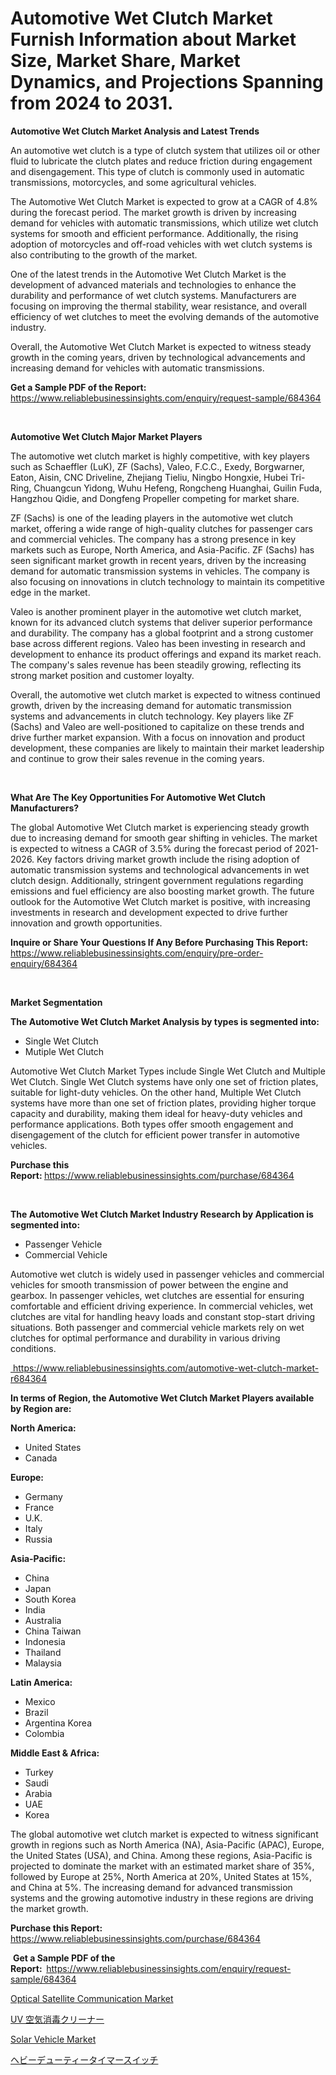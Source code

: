 <p><h1>Automotive Wet Clutch Market Furnish Information about Market Size, Market Share, Market Dynamics, and Projections Spanning from 2024 to 2031.</h1></p><p><strong>Automotive Wet Clutch Market Analysis and Latest Trends</strong></p>
<p><p>An automotive wet clutch is a type of clutch system that utilizes oil or other fluid to lubricate the clutch plates and reduce friction during engagement and disengagement. This type of clutch is commonly used in automatic transmissions, motorcycles, and some agricultural vehicles.</p><p>The Automotive Wet Clutch Market is expected to grow at a CAGR of 4.8% during the forecast period. The market growth is driven by increasing demand for vehicles with automatic transmissions, which utilize wet clutch systems for smooth and efficient performance. Additionally, the rising adoption of motorcycles and off-road vehicles with wet clutch systems is also contributing to the growth of the market.</p><p>One of the latest trends in the Automotive Wet Clutch Market is the development of advanced materials and technologies to enhance the durability and performance of wet clutch systems. Manufacturers are focusing on improving the thermal stability, wear resistance, and overall efficiency of wet clutches to meet the evolving demands of the automotive industry.</p><p>Overall, the Automotive Wet Clutch Market is expected to witness steady growth in the coming years, driven by technological advancements and increasing demand for vehicles with automatic transmissions.</p></p>
<p><strong>Get a Sample PDF of the Report:&nbsp;</strong> <a href="https://www.reliablebusinessinsights.com/enquiry/request-sample/684364">https://www.reliablebusinessinsights.com/enquiry/request-sample/684364</a></p>
<p>&nbsp;</p>
<p><strong>Automotive Wet Clutch Major Market Players</strong></p>
<p><p>The automotive wet clutch market is highly competitive, with key players such as Schaeffler (LuK), ZF (Sachs), Valeo, F.C.C., Exedy, Borgwarner, Eaton, Aisin, CNC Driveline, Zhejiang Tieliu, Ningbo Hongxie, Hubei Tri-Ring, Chuangcun Yidong, Wuhu Hefeng, Rongcheng Huanghai, Guilin Fuda, Hangzhou Qidie, and Dongfeng Propeller competing for market share.</p><p>ZF (Sachs) is one of the leading players in the automotive wet clutch market, offering a wide range of high-quality clutches for passenger cars and commercial vehicles. The company has a strong presence in key markets such as Europe, North America, and Asia-Pacific. ZF (Sachs) has seen significant market growth in recent years, driven by the increasing demand for automatic transmission systems in vehicles. The company is also focusing on innovations in clutch technology to maintain its competitive edge in the market.</p><p>Valeo is another prominent player in the automotive wet clutch market, known for its advanced clutch systems that deliver superior performance and durability. The company has a global footprint and a strong customer base across different regions. Valeo has been investing in research and development to enhance its product offerings and expand its market reach. The company's sales revenue has been steadily growing, reflecting its strong market position and customer loyalty.</p><p>Overall, the automotive wet clutch market is expected to witness continued growth, driven by the increasing demand for automatic transmission systems and advancements in clutch technology. Key players like ZF (Sachs) and Valeo are well-positioned to capitalize on these trends and drive further market expansion. With a focus on innovation and product development, these companies are likely to maintain their market leadership and continue to grow their sales revenue in the coming years.</p></p>
<p>&nbsp;</p>
<p><strong>What Are The Key Opportunities For Automotive Wet Clutch Manufacturers?</strong></p>
<p><p>The global Automotive Wet Clutch market is experiencing steady growth due to increasing demand for smooth gear shifting in vehicles. The market is expected to witness a CAGR of 3.5% during the forecast period of 2021-2026. Key factors driving market growth include the rising adoption of automatic transmission systems and technological advancements in wet clutch design. Additionally, stringent government regulations regarding emissions and fuel efficiency are also boosting market growth. The future outlook for the Automotive Wet Clutch market is positive, with increasing investments in research and development expected to drive further innovation and growth opportunities.</p></p>
<p><strong>Inquire or Share Your Questions If Any Before Purchasing This Report:</strong> <a href="https://www.reliablebusinessinsights.com/enquiry/pre-order-enquiry/684364">https://www.reliablebusinessinsights.com/enquiry/pre-order-enquiry/684364</a></p>
<p>&nbsp;</p>
<p><strong>Market Segmentation</strong></p>
<p><strong>The Automotive Wet Clutch Market Analysis by types is segmented into:</strong></p>
<p><ul><li>Single Wet Clutch</li><li>Mutiple Wet Clutch</li></ul></p>
<p><p>Automotive Wet Clutch Market Types include Single Wet Clutch and Multiple Wet Clutch. Single Wet Clutch systems have only one set of friction plates, suitable for light-duty vehicles. On the other hand, Multiple Wet Clutch systems have more than one set of friction plates, providing higher torque capacity and durability, making them ideal for heavy-duty vehicles and performance applications. Both types offer smooth engagement and disengagement of the clutch for efficient power transfer in automotive vehicles.</p></p>
<p><strong>Purchase this Report:&nbsp;</strong><a href="https://www.reliablebusinessinsights.com/purchase/684364">https://www.reliablebusinessinsights.com/purchase/684364</a></p>
<p>&nbsp;</p>
<p><strong>The Automotive Wet Clutch Market Industry Research by Application is segmented into:</strong></p>
<p><ul><li>Passenger Vehicle</li><li>Commercial Vehicle</li></ul></p>
<p><p>Automotive wet clutch is widely used in passenger vehicles and commercial vehicles for smooth transmission of power between the engine and gearbox. In passenger vehicles, wet clutches are essential for ensuring comfortable and efficient driving experience. In commercial vehicles, wet clutches are vital for handling heavy loads and constant stop-start driving situations. Both passenger and commercial vehicle markets rely on wet clutches for optimal performance and durability in various driving conditions.</p></p>
<p><a href="https://www.reliablebusinessinsights.com/automotive-wet-clutch-market-r684364">&nbsp;https://www.reliablebusinessinsights.com/automotive-wet-clutch-market-r684364</a></p>
<p><strong>In terms of Region, the Automotive Wet Clutch Market Players available by Region are:</strong></p>
<p>
    <p> <strong> North America: </strong>
        <ul>
            <li>United States</li>
            <li>Canada</li>
        </ul>
        </p> 
    <p> <strong> Europe: </strong>
        <ul>
            <li>Germany</li>
            <li>France</li>
            <li>U.K.</li>
            <li>Italy</li>
            <li>Russia</li>
        </ul>
        </p> 
    <p> <strong> Asia-Pacific: </strong>
        <ul>
            <li>China</li>
            <li>Japan</li>
            <li>South Korea</li>
            <li>India</li>
            <li>Australia</li>
            <li>China Taiwan</li>
            <li>Indonesia</li>
            <li>Thailand</li>
            <li>Malaysia</li>
        </ul>
        </p> 
    <p> <strong> Latin America: </strong>
        <ul>
            <li>Mexico</li>
            <li>Brazil</li>
            <li>Argentina Korea</li>
            <li>Colombia</li>
        </ul>
        </p> 
    <p> <strong> Middle East & Africa: </strong>
        <ul>
            <li>Turkey</li>
            <li>Saudi</li>
            <li>Arabia</li>
            <li>UAE</li>
            <li>Korea</li>
        </ul>
    </p>
    </p>
<p><p>The global automotive wet clutch market is expected to witness significant growth in regions such as North America (NA), Asia-Pacific (APAC), Europe, the United States (USA), and China. Among these regions, Asia-Pacific is projected to dominate the market with an estimated market share of 35%, followed by Europe at 25%, North America at 20%, United States at 15%, and China at 5%. The increasing demand for advanced transmission systems and the growing automotive industry in these regions are driving the market growth.</p></p>
<p><strong>Purchase this Report: </strong><a href="https://www.reliablebusinessinsights.com/purchase/684364">https://www.reliablebusinessinsights.com/purchase/684364</a></p>
<p>&nbsp;<strong>Get a Sample PDF of the Report:&nbsp;&nbsp;</strong><a href="https://www.reliablebusinessinsights.com/enquiry/request-sample/684364">https://www.reliablebusinessinsights.com/enquiry/request-sample/684364</a></p>
<p><strong></strong></p>
<p><p><a href="https://github.com/yoshih12/Market-Research-Report-List-4/blob/main/optical-satellite-communication-market.md">Optical Satellite Communication Market</a></p><p><a href="https://github.com/mm14022023/Market-Research-Report-List-2/blob/main/3797062176745.md">UV 空気消毒クリーナー</a></p><p><a href="https://github.com/jerrycopelandthomaswsqd8q/Market-Research-Report-List-3/blob/main/solar-vehicle-market.md">Solar Vehicle Market</a></p><p><a href="https://github.com/NikitaBruen/Market-Research-Report-List-1/blob/main/4815682176746.md">ヘビーデューティータイマースイッチ</a></p></p>